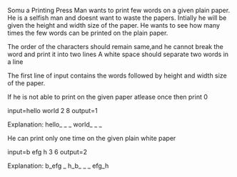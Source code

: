 Somu a Printing Press Man wants to print few words on a given plain paper. 
He is a selfish man and doesnt want to waste the papers. 
Intially he will be given the height and width size of the paper.
He wants to see how many times the few words can be printed on the plain paper. 

The order of the characters should remain same,and he cannot break the word and print it into two lines 
A white space should separate two words in a line

The first line of input contains the words followed by height and width size of the paper. 

If he is not able to print on the given paper atlease once then print 0

input=hello world
2 8
output=1

Explanation:
hello_ _ _
world_ _ _

He can print only one time on the given plain white paper


input=b efg h 
3 6
output=2

Explanation:
b_efg _
h_b_ _ _ 
efg_h
